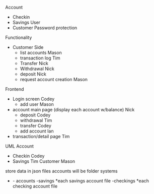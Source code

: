 Account
  - Checkin
  - Savings
User
  - Customer
Password protection

Functionality
  - Customer Side
    - list accounts			Mason
    - transaction log		Tim
    - Transfer				Nick
    - Withdrawal			Nick
    - deposit				Nick
    - request account creation		Mason
    
    
Frontend
  - Login screen			Codey
  	- add user				Mason
  - account main page (display each account w/balance)		Nick
  	- deposit					Codey
  	- withdrawal				Tim
  	- transfer					Codey
    - add account				Ian
  - transaction/detail page		Tim
  
  
UML
Account				
  - Checkin			Codey
  - Savings			Tim
Customer			Mason

store data in json files
accounts will be folder systems
  - <Customer identifier>
    - accounts
      -savings
        *each savings account file
      -checkings
        *each checking account file
